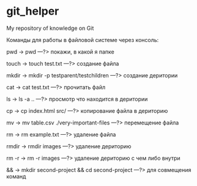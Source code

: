 # git_helper
My repository of knowledge on Git

Команды для работы в файловой системе через консоль:

pwd -> pwd —?> покажи, в какой я папке

touch -> touch test.txt —?> создание файла 

mkdir -> mkdir -p testparent/testchildren —?> создание деритории 

cat -> cat test.txt —?> прочитать файл

ls -> ls -a .. —?> просмотр что находится в деритории

cp -> cp index.html src/ —?> копирование файла в дериторию

mv -> mv table.csv ./very-important-files —?> перемещение файла

rm -> rm example.txt —?> удаление файла

rmdir -> rmdir images —?> удаление дериторию

rm -r -> rm -r images —?> удаление дериторию c чем либо внутри

&& -> mkdir second-project && cd second-project —?> для совмещения команд
